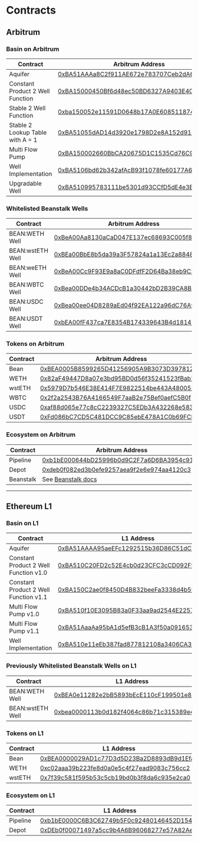 # Contracts

## Arbitrum

### Basin on Arbitrum

<table><thead><tr><th width="214">Contract</th><th>Arbitrum Address</th></tr></thead><tbody><tr><td>Aquifer</td><td><a href="https://arbiscan.io/address/0xBA51AAAa8C2f911AE672e783707Ceb2dA6E97521">0xBA51AAAa8C2f911AE672e783707Ceb2dA6E97521</a></td></tr><tr><td>Constant Product 2 Well Function</td><td><a href="https://arbiscan.io/address/0xBA15000450Bf6d48ec50BD6327A9403E401b72b4#internaltx">0xBA15000450Bf6d48ec50BD6327A9403E401b72b4</a></td></tr><tr><td>Stable 2 Well Function</td><td><a href="https://arbiscan.io/address/0xba150052e11591D0648b17A0E608511874921CBC">0xba150052e11591D0648b17A0E608511874921CBC</a></td></tr><tr><td>Stable 2 Lookup Table with A = 1</td><td><a href="https://arbiscan.io/address/0xBA51055dAD14d3920e1798D2e8A152d91CaDb461">0xBA51055dAD14d3920e1798D2e8A152d91CaDb461</a></td></tr><tr><td>Multi Flow Pump</td><td><a href="https://arbiscan.io/address/0xBA150002660BbCA20675D1C1535Cd76C98A95b13">0xBA150002660BbCA20675D1C1535Cd76C98A95b13</a></td></tr><tr><td>Well Implementation</td><td><a href="https://arbiscan.io/address/0xBA5106bd62b342afAcB93f1078fe60177A62d1a9">0xBA5106bd62b342afAcB93f1078fe60177A62d1a9</a></td></tr><tr><td>Upgradable Well</td><td><a href="https://arbiscan.io/address/0xBA510995783111be5301d93CCfD5dE4e3B28e50B">0xBA510995783111be5301d93CCfD5dE4e3B28e50B</a></td></tr></tbody></table>

### Whitelisted Beanstalk Wells

<table><thead><tr><th width="214">Contract</th><th>Arbitrum Address</th></tr></thead><tbody><tr><td>BEAN:WETH Well</td><td><a href="https://arbiscan.io/address/0xBeA00Aa8130aCaD047E137ec68693C005f8736Ce">0xBeA00Aa8130aCaD047E137ec68693C005f8736Ce</a></td></tr><tr><td>BEAN:wstETH Well</td><td><a href="https://arbiscan.io/address/0xBEa00BbE8b5da39a3F57824a1a13Ec2a8848D74F">0xBEa00BbE8b5da39a3F57824a1a13Ec2a8848D74F</a></td></tr><tr><td>BEAN:weETH Well</td><td><a href="https://arbiscan.io/address/0xBeA00Cc9F93E9a8aC0DFdfF2D64Ba38eb9C2e48c">0xBeA00Cc9F93E9a8aC0DFdfF2D64Ba38eb9C2e48c</a></td></tr><tr><td>BEAN:WBTC Well</td><td><a href="https://arbiscan.io/address/0xBea00DDe4b34ACDcB1a30442bD2B39CA8Be1b09c">0xBea00DDe4b34ACDcB1a30442bD2B39CA8Be1b09c</a></td></tr><tr><td>BEAN:USDC Well</td><td><a href="https://arbiscan.io/address/0xBea00ee04D8289aEd04f92EA122a96dC76A91bd7">0xBea00ee04D8289aEd04f92EA122a96dC76A91bd7</a></td></tr><tr><td>BEAN:USDT Well</td><td><a href="https://arbiscan.io/address/0xbEA00fF437ca7E8354B174339643B4d1814bED33">0xbEA00fF437ca7E8354B174339643B4d1814bED33</a></td></tr></tbody></table>

### Tokens on Arbitrum

<table><thead><tr><th width="214">Contract</th><th>Arbitrum Address</th></tr></thead><tbody><tr><td>Bean</td><td><a href="https://arbiscan.io/address/0xBEA0005B8599265D41256905A9B3073D397812E4">0xBEA0005B8599265D41256905A9B3073D397812E4</a></td></tr><tr><td>WETH</td><td><a href="https://arbiscan.io/address/0x82aF49447D8a07e3bd95BD0d56f35241523fBab1">0x82aF49447D8a07e3bd95BD0d56f35241523fBab1</a></td></tr><tr><td>wstETH</td><td><a href="https://arbiscan.io/address/0x5979D7b546E38E414F7E9822514be443A4800529">0x5979D7b546E38E414F7E9822514be443A4800529</a></td></tr><tr><td>WBTC</td><td><a href="https://arbiscan.io/address/0x2f2a2543B76A4166549F7aaB2e75Bef0aefC5B0f">0x2f2a2543B76A4166549F7aaB2e75Bef0aefC5B0f</a></td></tr><tr><td>USDC</td><td><a href="https://arbiscan.io/address/0xaf88d065e77c8cC2239327C5EDb3A432268e5831">0xaf88d065e77c8cC2239327C5EDb3A432268e5831</a></td></tr><tr><td>USDT</td><td><a href="https://arbiscan.io/address/0xFd086bC7CD5C481DCC9C85ebE478A1C0b69FCbb9">0xFd086bC7CD5C481DCC9C85ebE478A1C0b69FCbb9</a></td></tr></tbody></table>

### Ecosystem on Arbitrum

<table><thead><tr><th width="214">Contract</th><th>Arbitrum Address</th></tr></thead><tbody><tr><td>Pipeline</td><td><a href="https://arbiscan.io/address/0xb1bE000644bD25996b0d9C2F7a6D6BA3954c91B0">0xb1bE000644bD25996b0d9C2F7a6D6BA3954c91B0</a></td></tr><tr><td>Depot</td><td><a href="https://arbiscan.io/address/0xdeb0f082ed3b0efe9257aea9f2e6e974aa4120c3#code">0xdeb0f082ed3b0efe9257aea9f2e6e974aa4120c3</a></td></tr><tr><td>Beanstalk</td><td>See <a href="https://docs.bean.money/almanac/protocol/contracts">Beanstalk docs</a></td></tr></tbody></table>

***

## Ethereum L1

### Basin on L1

<table><thead><tr><th width="214">Contract</th><th>L1 Address</th></tr></thead><tbody><tr><td>Aquifer</td><td><a href="https://etherscan.io/address/0xBA51AAAA95aeEFc1292515b36D86C51dC7877773">0xBA51AAAA95aeEFc1292515b36D86C51dC7877773</a></td></tr><tr><td>Constant Product 2 Well Function v1.0</td><td><a href="https://etherscan.io/address/0xBA510C20FD2c52E4cb0d23CFC3cCD092F9165a6E">0xBA510C20FD2c52E4cb0d23CFC3cCD092F9165a6E</a></td></tr><tr><td>Constant Product 2 Well Function v1.1</td><td><a href="https://etherscan.io/address/0xBA150C2ae0f8450D4B832beeFa3338d4b5982d26">0xBA150C2ae0f8450D4B832beeFa3338d4b5982d26</a></td></tr><tr><td>Multi Flow Pump v1.0</td><td><a href="https://etherscan.io/address/0xBA510f10E3095B83a0F33aa9ad2544E22570a87C">0xBA510f10E3095B83a0F33aa9ad2544E22570a87C</a></td></tr><tr><td>Multi Flow Pump v1.1</td><td><a href="https://etherscan.io/address/0xBA51AaaAa95bA1d5efB3cB1A3f50a09165315A17">0xBA51AaaAa95bA1d5efB3cB1A3f50a09165315A17</a></td></tr><tr><td>Well Implementation</td><td><a href="https://etherscan.io/address/0xBA510e11eEb387fad877812108a3406CA3f43a4B">0xBA510e11eEb387fad877812108a3406CA3f43a4B</a></td></tr></tbody></table>

### Previously Whitelisted Beanstalk Wells on L1

<table><thead><tr><th width="214">Contract</th><th>L1 Address</th></tr></thead><tbody><tr><td>BEAN:WETH Well</td><td><a href="https://etherscan.io/address/0xBEA0e11282e2bB5893bEcE110cF199501e872bAd">0xBEA0e11282e2bB5893bEcE110cF199501e872bAd</a></td></tr><tr><td>BEAN:wstETH Well</td><td><a href="https://etherscan.io/address/0xbea0000113b0d182f4064c86b71c315389e4715d">0xbea0000113b0d182f4064c86b71c315389e4715d</a></td></tr></tbody></table>

### Tokens on L1

<table><thead><tr><th width="214">Contract</th><th>L1 Address</th></tr></thead><tbody><tr><td>Bean</td><td><a href="https://etherscan.io/address/0xBEA0000029AD1c77D3d5D23Ba2D8893dB9d1Efab">0xBEA0000029AD1c77D3d5D23Ba2D8893dB9d1Efab</a></td></tr><tr><td>WETH</td><td><a href="https://etherscan.io/address/0xc02aaa39b223fe8d0a0e5c4f27ead9083c756cc2">0xc02aaa39b223fe8d0a0e5c4f27ead9083c756cc2</a></td></tr><tr><td>wstETH</td><td><a href="https://etherscan.io/address/0x7f39c581f595b53c5cb19bd0b3f8da6c935e2ca0">0x7f39c581f595b53c5cb19bd0b3f8da6c935e2ca0</a></td></tr></tbody></table>

### Ecosystem on L1

<table><thead><tr><th width="214">Contract</th><th>L1 Address</th></tr></thead><tbody><tr><td>Pipeline</td><td><a href="https://etherscan.io/address/0xb1bE0000C6B3C62749b5F0c92480146452D15423">0xb1bE0000C6B3C62749b5F0c92480146452D15423</a></td></tr><tr><td>Depot</td><td><a href="https://etherscan.io/address/0xDEb0f00071497a5cc9b4A6B96068277e57A82Ae2">0xDEb0f00071497a5cc9b4A6B96068277e57A82Ae2</a></td></tr></tbody></table>
